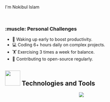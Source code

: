 
 I'm Nokibul Islam

 
 
 <!-- Personal Challenges Section with Flex Layout -->
<div align='left'>
    <!-- Personal Challenges Content -->
  <br/>
    <div style="flex: 1; padding-right: 20px;">
        <h3>:muscle: Personal Challenges</h3>
        <ul>
            <li>🌅 Waking up early to boost productivity.</li>
            <li>💻 Coding 6+ hours daily on complex projects.</li>
            <li>🏋️ Exercising 3 times a week for balance.</li> 
            <li>🎯 Contributing to open-source regularly.</li>
        </ul>
    </div> 
  
</div>

### <h2><img src = "https://media2.giphy.com/media/QssGEmpkyEOhBCb7e1/giphy.gif" width='50'/>&nbsp;Technologies and Tools</h2>
<p align="center">
  <img src="https://skillicons.dev/icons?i=html,css,js,sass,bootstrap,tailwind,figma,react,nextjs,nodejs,express,mongodb,mysql,postgres,firebase,git,heroku,netlify,docker,aws,gcp,azure,postman,vscode,linux,windows,discord,trello,jira" />
</p>
